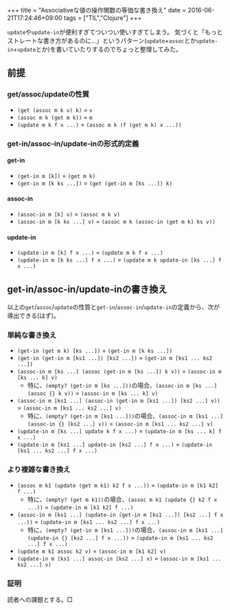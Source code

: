 +++
title = "Associativeな値の操作関数の等価な書き換え"
date = 2016-06-21T17:24:46+09:00
tags = ["TIL","Clojure"]
+++

`update`や`update-in`が便利すぎてついつい使いすぎてしまう。
気づくと「もっとストレートな書き方があるのに…」というパターン(`update`+`assoc`とか`update-in`+`update`とか)を書いていたりするのでちょっと整理してみた。

<!--more-->

## 前提
### get/assoc/updateの性質
- `(get (assoc m k v) k)` = `v`
- `(assoc m k (get m k))` = `m`
- `(update m k f x ...)` = `(assoc m k (f (get m k) x ...))`

### get-in/assoc-in/update-inの形式的定義

#### get-in
- `(get-in m [k])` = `(get m k)`
- `(get-in m [k ks ...])` = `(get (get-in m [ks ...]) k)`

#### assoc-in
- `(assoc-in m [k] v)` = `(assoc m k v)`
- `(assoc-in m [k ks ...] v)` = `(assoc m k (assoc-in (get m k) ks v))`

#### update-in
- `(update-in m [k] f x ...)` = `(update m k f x ...)`
- `(update-in m [k ks ...] f x ...)` = `(update m k update-in [ks ...] f x ...)`

## get-in/assoc-in/update-inの書き換え
以上の`get`/`assoc`/`update`の性質と`get-in`/`assoc-in`/`update-in`の定義から、次が導出できる(はず)。

### 単純な書き換え
- `(get-in (get m k) [ks ...])` = `(get-in m [k ks ...])`
- `(get-in (get-in m [ks1 ...]) [ks2 ...])` = `(get-in m [ks1 ... ks2 ...])`
- `(assoc-in m [ks ...] (assoc (get-in m [ks ...]) k v))` = `(assoc-in m [ks ... k] v)`
    - 特に、`(empty? (get-in m [ks ...]))`の場合、`(assoc-in m [ks ...] (assoc {} k v))` = `(assoc-in m [ks ... k] v)`
- `(assoc-in m [ks1 ...] (assoc-in (get-in m [ks1 ...]) [ks2 ...] v))` = `(assoc-in m [ks1 ... ks2 ...] v)`
    - 特に、`(empty? (get-in m [ks1 ...]))`の場合、`(assoc-in m [ks1 ...] (assoc-in {} [ks2 ...] v))` = `(assoc-in m [ks1 ... ks2 ...] v)`
- `(update-in m [ks ...] update k f x ...)` = `(update-in m [ks ... k] f x ...)`
- `(update-in m [ks1 ...] update-in [ks2 ...] f x ...)` = `(update-in [ks1 ... ks2 ...] f x ...)`

### より複雑な書き換え
- `(assoc m k1 (update (get m k1) k2 f x ...))` = `(update-in m [k1 k2] f ...)`
    - 特に、`(empty? (get m k1))`の場合、`(assoc m k1 (update {} k2 f x ...))` = `(update-in m [k1 k2] f ...)`
- `(assoc-in m [ks1 ...] (update-in (get-in m [ks1 ...]) [ks2 ...] f x ...))` = `(update-in m [ks1 ... ks2 ...] f x ...)`
    - 特に、`(empty? (get-in m [ks1 ...]))`の場合、`(assoc-in m [ks1 ...] (update-in {} [ks2 ...] f x ...))` = `(update-in m [ks1 ... ks2 ...] f x ...)`
- `(update m k1 assoc k2 v)` = `(assoc-in m [k1 k2] v)`
- `(update-in m [ks1 ...] assoc-in [ks2 ...] v)` = `(assoc-in m [ks1 ... ks2 ...] v)`

### 証明
読者への課題とする。□
